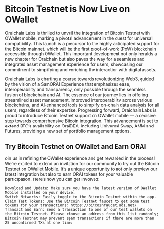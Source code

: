 # Bitcoin Testnet is Now Live on OWallet
Oraichain Labs is thrilled to unveil the integration of Bitcoin Testnet with OWallet mobile, marking a pivotal advancement in the quest for universal compatibility. This launch is a precursor to the highly anticipated support for the Bitcoin mainnet, which will be the first proof-of-work (PoW) blockchain accessible through OWallet. This important development not only heralds a new chapter for Oraichain but also paves the way for a seamless and integrated asset management experience for users, showcasing our commitment to simplifying and enriching the interaction with digital assets.

Oraichain Labs is charting a course towards revolutionizing Web3, guided by the vision of a SamORAI Experience that emphasizes ease, interoperability and transparency, only possible through the seamless fusion of blockchain and AI. The essence of our journey lies in offering streamlined asset management, improved interoperability across various blockchains, and AI-enhanced tools to simplify on-chain data analysis for all users, regardless of their expertise. Progressing forward, Oraichain Labs is proud to introduce Bitcoin Testnet support on OWallet mobile — a decisive step towards comprehensive Bitcoin integration. This advancement is set to extend BTC’s availability on OraiDEX, including Universal Swap, AMM and Futures, providing a new set of portfolio management options.

## Try Bitcoin Testnet on OWallet and Earn ORAI
oin us in refining the OWallet experience and get rewarded in the process! We’re excited to extend an invitation for our community to try out the Bitcoin Testnet on OWallet Mobile. It’s a unique opportunity to not only preview our latest integration but also to earn ORAI tokens for your valuable participation. Here’s how you can get involved:

    Download and Update: Make sure you have the latest version of OWallet Mobile installed on your device.
    Switch Networks: Easily toggle to the Bitcoin Testnet within the app.
    Claim Test Tokens: Use the Bitcoin Testnet faucet to get some test tokens for your transactions: https://bitcoinfaucet.uo1.net/
    Transact and Earn: Send a transaction to one of our test wallets on the Bitcoin Testnet. Please choose an address from this list randomly; Bitcoin Testnet may prevent spam transactions if there are more than 25 unconfirmed TXs at one time: